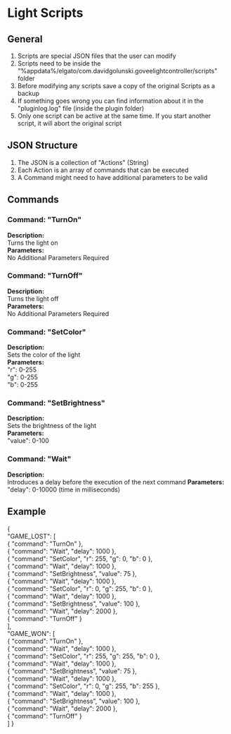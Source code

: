# Light Scripts
## General
1. Scripts are special JSON files that the user can modify
2. Scripts need to be inside the "%appdata%/elgato/com.davidgolunski.goveelightcontroller/scripts" folder
3. Before modifying any scripts save a copy of the original Scripts as a backup
4. If something goes wrong you can find information about it in the "pluginlog.log" file (inside the plugin folder)
5. Only one script can be active at the same time. If you start another script, it will abort the original script


## JSON Structure
1. The JSON is a collection of "Actions" (String)
2. Each Action is an array of commands that can be executed
3. A Command might need to have additional parameters to be valid


## Commands
### Command: "TurnOn"
__Description:__  
Turns the light on  
__Parameters:__  
No Additional Parameters Required

### Command: "TurnOff"
__Description:__  
Turns the light off  
__Parameters:__  
No Additional Parameters Required

### Command: "SetColor"
__Description:__  
Sets the color of the light  
__Parameters:__  
"r": 0-255  
"g": 0-255  
"b": 0-255  

### Command: "SetBrightness"
__Description:__  
Sets the brightness of the light  
__Parameters:__  
"value": 0-100

### Command: "Wait"
__Description:__  
Introduces a delay before the execution of the next command
__Parameters:__  
"delay": 0-10000 (time in milliseconds)


## Example
{  
"GAME_LOST": [  
    { "command": "TurnOn" },  
    { "command": "Wait", "delay": 1000 },  
    { "command": "SetColor", "r": 255, "g": 0, "b": 0 },  
    { "command": "Wait", "delay": 1000 },  
    { "command": "SetBrightness", "value": 75 },  
    { "command": "Wait", "delay": 1000 },  
    { "command": "SetColor", "r": 0, "g": 255, "b": 0 },  
    { "command": "Wait", "delay": 1000 },  
    { "command": "SetBrightness", "value": 100 },  
    { "command": "Wait", "delay": 2000 },  
    { "command": "TurnOff" }  
  ],  
  "GAME_WON": [  
    { "command": "TurnOn" },  
    { "command": "Wait", "delay": 1000 },  
    { "command": "SetColor", "r": 255, "g": 255, "b": 0 },  
    { "command": "Wait", "delay": 1000 },  
    { "command": "SetBrightness", "value": 75 },  
    { "command": "Wait", "delay": 1000 },  
    { "command": "SetColor", "r": 0, "g": 255, "b": 255 },  
    { "command": "Wait", "delay": 1000 },  
    { "command": "SetBrightness", "value": 100 },  
    { "command": "Wait", "delay": 2000 },  
    { "command": "TurnOff" }  
  ]
}